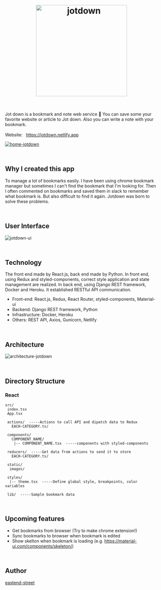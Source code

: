 
<br/>

<h1 align="center"><a href="https://jotdown.netlify.app" target="_blank"><img src="https://user-images.githubusercontent.com/43656115/76158436-92285b00-60ca-11ea-8b29-e064f9dcd900.png" alt="jotdown" width="300"></a></h1>

<br/>

Jot down is a bookmark and note web service 📗 You can save some your favorite website or article to Jot down. Also you can write a note with your bookmark.  
<br/>
Website: &nbsp; https://jotdown.netlify.app


[![home-jotdown](https://user-images.githubusercontent.com/43656115/76158377-2f36c400-60ca-11ea-99e8-909b6363e555.png)](https://jotdown.netlify.app)

<br/>

## Why I created this app
To manage a lot of bookmarks easily. I have been using chrome bookmark manager but sometimes I can't find the bookmark that I'm looking for. Then I often commented on bookmarks and saved them in slack to remember what bookmark is. But also difficult to find it again. Jotdown was born to solve these problems.

<br/>

## User Interface
![jotdown-ui](https://user-images.githubusercontent.com/43656115/76174246-64dbbb80-6163-11ea-9e46-ee29e85081a4.png)


<br/>

## Technology
The front end made by React.js, back end made by Python. In front end, using Redux and styled-components, correct style application and state management are realized. In back end, using Django REST framework, Docker and Heroku. It established RESTful API communication.


- Front-end: React.js, Redux, React Router, styled-components, Material-ui
- Backend: Django REST framework, Python
- Infrastructure: Docker, Heroku
- Others: REST API, Axios, Gunicorn, Netlify

<br/>


## Architecture
![architecture-jotdown](https://user-images.githubusercontent.com/43656115/76137120-0e00a580-5fee-11ea-8bce-cfff48684507.png)

<br/>

## Directory Structure

### React
```
src/
 index.tsx
 App.tsx
 
 actions/  -----Actions to call API and dipatch data to Redux 
   EACH-CATEGORY.ts/
 
 components/
   COMPONENT_NAME/
    |-- COMPONENT_NAME.tsx  -----components with styled-components
 
 reducers/  -----Get data from actions to send it to store 
   EACH-CATEGORY.ts/
 
 static/
  images/
 
 styles/
  |-- theme.tsx  -----Define global style, breakpoints, color variables  

 lib/  -----Sample bookmark data
```
<br/>

## Upcoming features
- Get bookmarks from browser (Try to make chrome extension!)
- Sync bookmarks to browser when bookmark is edited
- Show skelton when bookmark is loading (e.g. https://material-ui.com/components/skeleton/) 

<br/>

## Author
[eastend-street](https://github.com/eastend-street)

<br/>
